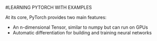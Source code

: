 #LEARNING PYTORCH WITH EXAMPLES

At its core, PyTorch provides two main features:

- An n-dimensional Tensor, similar to numpy but can run on GPUs
- Automatic differentiation for building and training neural networks